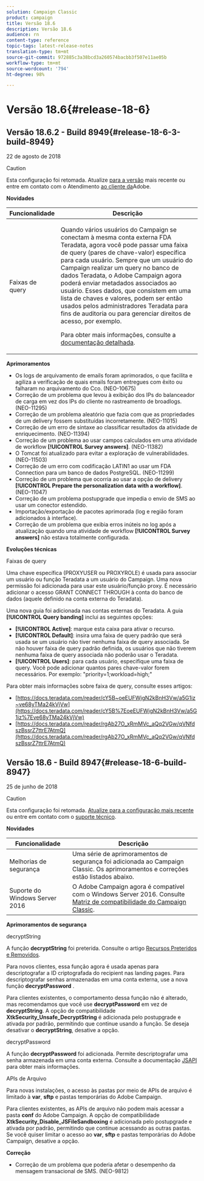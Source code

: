 ```yaml
---
solution: Campaign Classic
product: campaign
title: Versão 18.6
description: Versão 18.6
audience: rn
content-type: reference
topic-tags: latest-release-notes
translation-type: tm+mt
source-git-commit: 972885c3a38bcd3a260574bacbb3f507e11ae05b
workflow-type: tm+mt
source-wordcount: '794'
ht-degree: 98%

---
```



# Versão 18.6{#release-18-6}

## Versão 18.6.2 - Build 8949{#release-18-6-3-build-8949}

22 de agosto de 2018

>[!CAUTION]
>
>Esta configuração foi retomada. Atualize [para a versão](../../production/using/build-upgrade.md) mais recente ou entre em contato com o Atendimento [ao cliente da](https://helpx.adobe.com/br/enterprise/admin-guide.html/enterprise/using/support-for-experience-cloud.ug.html)Adobe.

**Novidades**

<table> 
 <thead> 
  <tr> 
   <th> Funcionalidade<br /> </th> 
   <th> Descrição<br /> </th> 
  </tr> 
 </thead> 
 <tbody> 
  <tr> 
   <td> Faixas de query<br /> </td> 
   <td> <p>Quando vários usuários do Campaign se conectam à mesma conta externa FDA Teradata, agora você pode passar uma faixa de query (pares de chave-valor) específica para cada usuário. Sempre que um usuário do Campaign realizar um query no banco de dados Teradata, o Adobe Campaign agora poderá enviar metadados associados ao usuário. Esses dados, que consistem em uma lista de chaves e valores, podem ser então usados pelos administradores Teradata para fins de auditoria ou para gerenciar direitos de acesso, por exemplo.</p><p>Para obter mais informações, consulte a <a href="../../installation/using/external-accounts.md">documentação detalhada</a>.</p> </td>
  </tr> 
 </tbody> 
</table>

**Aprimoramentos**

* Os logs de arquivamento de emails foram aprimorados, o que facilita e agiliza a verificação de quais emails foram entregues com êxito ou falharam no arquivamento do Cco. (NEO-10675)
* Correção de um problema que levou à exibição dos IPs do balanceador de carga em vez dos IPs do cliente no rastreamento de broadlogs. (NEO-11295)
* Correção de um problema aleatório que fazia com que as propriedades de um delivery fossem substituídas incorretamente. (NEO-11015)
* Correção de um erro de sintaxe ao classificar resultados da atividade de enriquecimento. (NEO-11394)
* Correção de um problema ao usar campos calculados em uma atividade de workflow **[!UICONTROL Survey answers]**. (NEO-11382)
* O Tomcat foi atualizado para evitar a exploração de vulnerabilidades. (NEO-11503)
* Correção de um erro com codificação LATIN1 ao usar um FDA Connection para um banco de dados PostgreSQL. (NEO-11299)
* Correção de um problema que ocorria ao usar a opção de delivery **[!UICONTROL Prepare the personalization data with a workflow]**. (NEO-11047)
* Correção de um problema postupgrade que impedia o envio de SMS ao usar um conector estendido.
* Importação/exportação de pacotes aprimorada (log e região foram adicionados à interface).
* Correção de um problema que exibia erros inúteis no log após a atualização quando uma atividade de workflow **[!UICONTROL Survey answers]** não estava totalmente configurada.

**Evoluções técnicas**

Faixas de query

Uma chave específica (PROXYUSER ou PROXYROLE) é usada para associar um usuário ou função Teradata a um usuário do Campaign. Uma nova permissão foi adicionada para usar este usuário/função proxy. É necessário adicionar o acesso GRANT CONNECT THROUGH à conta do banco de dados (aquele definido na conta externa do Teradata).

Uma nova guia foi adicionada nas contas externas do Teradata. A guia **[!UICONTROL Query banding]** inclui as seguintes opções:

* **[!UICONTROL Active]**: marque esta caixa para ativar o recurso.
* **[!UICONTROL Default]**: insira uma faixa de query padrão que será usada se um usuário não tiver nenhuma faixa de query associada. Se não houver faixa de query padrão definida, os usuários que não tiverem nenhuma faixa de query associada não poderão usar o Teradata.
* **[!UICONTROL Users]**: para cada usuário, especifique uma faixa de query. Você pode adicionar quantos pares chave-valor forem necessários. Por exemplo: &quot;priority=1;workload=high;&quot;

Para obter mais informações sobre faixa de query, consulte esses artigos:

* [https://docs.teradata.com/reader/cY5B~oeEUFWjgN2kBnH3Vw/a5G1iz~ve68yTMa24kVjVw](https://docs.teradata.com/reader/cY5B%7EoeEUFWjgN2kBnH3Vw/a5G1iz%7Eve68yTMa24kVjVw)
* [https://docs.teradata.com/reader/rgAb27O_xRmMVc_aQq2VGw/qVNfdszBssrZ7ttrE7AtmQ](https://docs.teradata.com/reader/rgAb27O_xRmMVc_aQq2VGw/qVNfdszBssrZ7ttrE7AtmQ)

## Versão 18.6 - Build 8947{#release-18-6-build-8947}

25 de junho de 2018

>[!CAUTION]
>
>Esta configuração foi retomada. [Atualize para a configuração mais recente](../../production/using/build-upgrade.md) ou entre em contato com o [suporte técnico](https://helpx.adobe.com/br/enterprise/admin-guide.html/enterprise/using/support-for-experience-cloud.ug.html).

**Novidades**

<table> 
 <thead> 
  <tr> 
   <th> Funcionalidade<br /> </th> 
   <th> Descrição<br /> </th> 
  </tr> 
 </thead> 
 <tbody> 
  <tr> 
   <td> Melhorias de segurança<br /> </td> 
   <td> Uma série de aprimoramentos de segurança foi adicionada ao Campaign Classic. Os aprimoramentos e correções estão listados abaixo.<br /> </td> 
  </tr> 
  <tr> 
   <td> Suporte do Windows Server 2016<br /> </td> 
   <td> O Adobe Campaign agora é compatível com o Windows Server 2016. Consulte <a href="https://helpx.adobe.com/br/campaign/kb/compatibility-matrix.html">Matriz de compatibilidade do Campaign Classic</a>.<br /> </td> 
  </tr> 
 </tbody> 
</table>

**Aprimoramentos de segurança**

decryptString

A função **decryptString** foi preterida. Consulte o artigo [Recursos Preteridos e Removidos](https://helpx.adobe.com/br/campaign/kb/deprecated-and-removed-features.html).

Para novos clientes, essa função agora é usada apenas para descriptografar a ID criptografada do recipient nas landing pages. Para descriptografar senhas armazenadas em uma conta externa, use a nova função **decryptPassword** .

Para clientes existentes, o comportamento dessa função não é alterado, mas recomendamos que você use **decryptPassword** em vez de **decryptString**. A opção de compatibilidade **XtkSecurity_Unsafe_DecryptString** é adicionada pelo postupgrade e ativada por padrão, permitindo que continue usando a função. Se deseja desativar o **decryptString**, desative a opção.

decryptPassword

A função **decryptPassword** foi adicionada. Permite descriptografar uma senha armazenada em uma conta externa. Consulte a documentação [JSAPI](https://helpx.adobe.com/br/campaign/kb/compatibility-matrix.html) para obter mais informações.

APIs de Arquivo

Para novas instalações, o acesso às pastas por meio de APIs de arquivo é limitado à **var**, **sftp** e pastas temporárias do Adobe Campaign.

Para clientes existentes, as APIs de arquivo não podem mais acessar a pasta **conf** do Adobe Campaign. A opção de compatibilidade **XtkSecurity_Disable_JSFileSandboxing** é adicionada pelo postupgrade e ativada por padrão, permitindo que continue acessando as outras pastas. Se você quiser limitar o acesso ao **var**, **sftp** e pastas temporárias do Adobe Campaign, desative a opção.

**Correção**

* Correção de um problema que poderia afetar o desempenho da mensagem transacional de SMS. (NEO-9812)
